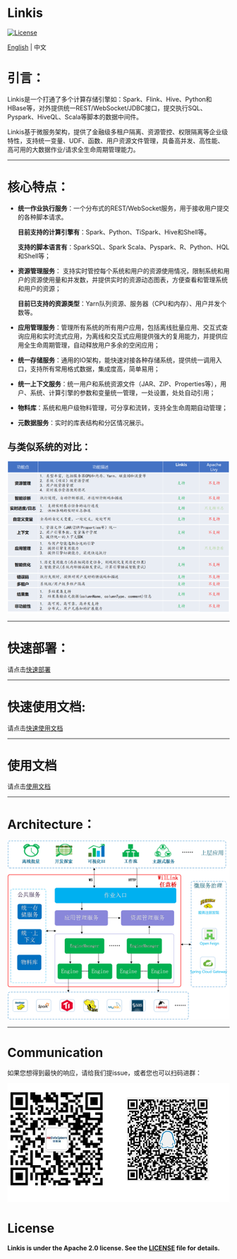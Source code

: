 Linkis
============

[![License](https://img.shields.io/badge/license-Apache%202-4EB1BA.svg)](https://www.apache.org/licenses/LICENSE-2.0.html)

[English](../../README.md) | 中文

# 引言：

Linkis是一个打通了多个计算存储引擎如：Spark、Flink、Hive、Python和HBase等，对外提供统一REST/WebSocket/JDBC接口，提交执行SQL、Pyspark、HiveQL、Scala等脚本的数据中间件。

Linkis基于微服务架构，提供了金融级多租户隔离、资源管控、权限隔离等企业级特性，支持统一变量、UDF、函数、用户资源文件管理，具备高并发、高性能、高可用的大数据作业/请求全生命周期管理能力。

----

# 核心特点：

- **统一作业执行服务**：一个分布式的REST/WebSocket服务，用于接收用户提交的各种脚本请求。

    **目前支持的计算引擎有**：Spark、Python、TiSpark、Hive和Shell等。

    **支持的脚本语言有**：SparkSQL、Spark Scala、Pyspark、R、Python、HQL和Shell等；



- **资源管理服务**： 支持实时管控每个系统和用户的资源使用情况，限制系统和用户的资源使用量和并发数，并提供实时的资源动态图表，方便查看和管理系统和用户的资源；

    **目前已支持的资源类型**：Yarn队列资源、服务器（CPU和内存）、用户并发个数等。



- **应用管理服务**：管理所有系统的所有用户应用，包括离线批量应用、交互式查询应用和实时流式应用，为离线和交互式应用提供强大的复用能力，并提供应用全生命周期管理，自动释放用户多余的空闲应用；



- **统一存储服务**：通用的IO架构，能快速对接各种存储系统，提供统一调用入口，支持所有常用格式数据，集成度高，简单易用；



- **统一上下文服务**：统一用户和系统资源文件（JAR、ZIP、Properties等），用户、系统、计算引擎的参数和变量统一管理，一处设置，处处自动引用；



- **物料库**：系统和用户级物料管理，可分享和流转，支持全生命周期自动管理；



- **元数据服务**：实时的库表结构和分区情况展示。

## 与类似系统的对比：

![introduction01](images/introduction/introduction01.png)



----
# 快速部署：

请点击[快速部署](ch1/deploy.md)

----

# 快速使用文档:

请点击[快速使用文档](ch2/linkis快速使用文档.md)

----

# 使用文档

请点击[使用文档](ch3/linkis使用文档.md)

----

# Architecture：

![introduction02](images/introduction/introduction02.png)

----

# Communication

如果您想得到最快的响应，请给我们提issue，或者您也可以扫码进群：

![introduction05](images/introduction/introduction05.png)

# License

**Linkis is under the Apache 2.0 license. See the [LICENSE](/LICENSE) file for details.**


